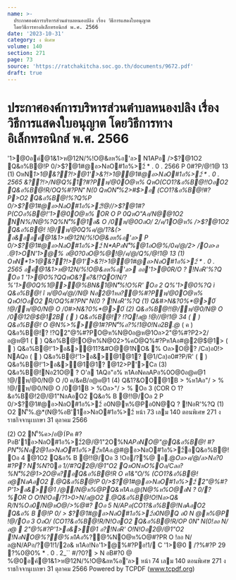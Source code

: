 ```yaml
---
name: >-
  ประกาศองค์การบริหารส่วนตำบลหนองปลิง เรื่อง วิธีการแสดงใบอนุญาต
  โดยวิธีการทางอิเล็กทรอนิกส์ พ.ศ. 2566
date: '2023-10-31'
category: ง พิเศษ
volume: 140
section: 271
page: 73
source: 'https://ratchakitcha.soc.go.th/documents/9672.pdf'
draft: true
---
```


# ประกาศองค์การบริหารส่วนตำบลหนองปลิง เรื่อง วิธีการแสดงใบอนุญาต โดยวิธีการทางอิเล็กทรอนิกส์ พ.ศ. 2566

'1>@0อค์@1&1>ห@12N/%!O@&ลห%อ'ล> N1APอ />$?@1O2 Q&อ%B@!P 0/>$?@1#@อ>NลO#1อ%>2์ * . 0 . 2566 P 0#?P/@!1@ 13 (1) OหN*1>1@&??!>@1'>&?!>1@@1#@อ>NลO#1อ%>2์ * . 0 . 2565 &??!>/N@Q%1?#?Pห/@0O@ห% QหO(CO1?&อ%B@!!OอO2 Q&อ%B@!R/OQ%#?PN'ิ N(0 QหON'็%2>#$>อ (CO1?&อ%B@!#?P>O2 Q&อ%B@!%?Q%P 0/>$?@1#@อ>NลO#1อ%>2์!@//>$?@1#?P(COอ%B@!'1>@0O@ห% OR O P 0QหO"Aอ/N@@1O2 NN%/N@%?Q%N'็%@1อ& O /0ห/@0OลO/ 2/ค/1O@ห% />$?@1O2 Q&อ%B@! !@/ห/@0Q%ค/@/1?&(> อ&ออค์@1&1>ห@12N/%!O@&ลห%อ'ล> P 0/>$?@1#@อ>NลO#1อ%>2์ N*APอN'็%@1อO@%/0ค/@/2> /Oล>ล .@1>ON'1>@% อ@0?0อO@%@!@/ค/@/Q%/@!1@ 13 (1) OหN*1>1@&??!>@1'>&?!>1@@1#@อ>NลO#1อ%>2์ * . 0 . 2565 อค์@1&1>ห@12N/%!O@&ลห%อ'ล> ออ'1>@0R/O ? !NอR'%?Q Oอ 1 '1>@0%?QQหO&?ค?&!?QO!N/?%'1>@0Q%1@>@%BN&1@N'็%!O%R' Oอ 2 Q%'1>@0%?Q ì Q&อ%B@! î ห/@0ค/@//N@ Nอ2@1หล?@%#?Pห/@0O@ห% QหO!OอO2 R/OQ%#?PN'ิ N(0 ? !NอR'%?Q (1) Q&#>N&?0%*@>0์ !@/ห/@0/N@ O /0#>N&?0%*@>0์ (2) Q&อ%B@!!@/ห/@0/N@ O /0@12@$@12B (  ) Q&อ%B@!? !?Q!ล@ !@//@!1@ 34 (  ) Q&อ%B@! O @N%>%>@1#?PN'็%อ?%!1@0!Nอ2B.@* ( ค ) Q&อ%B@!? !?Q2"@%#?PO@ห%N@0อ@ห@1Oล>2"@%#?P2>2/อ@ห@1 (  ) Q&อ%B@!O@ห%N@02>%คO@Q%#?Pห1Aอ#@2@$@1> (  ) Q&อ%B@!'1>อ&>@11?&#O@@1NO& % Oล>O@? /Cล)อ0!> NAQอ (  ) Q&อ%B@!'1>อ&>@1@1? @1/Cล)อ0#?P/R' (  ) Q&อ%B@!'1>อ&>@1@1? @12>P'>Cล (3) Q&อ%B@!Nอ21O@ ? O'ล 1AQอ"อ% ห1AอNคลAPอ%0O@0อ@ค@1 !@/ห/@0/N@ O /0 ค/&คB/อ@ค@1 (4) Q&1?&OO@1B > %ห1Aอ"/ > % !@/ห/@0/N@ O /0@1B > %Oล>"/ > % Oอ 3 (COR O 1?&อ%B@!2@/@1"NลAอO2 Q&อ% B @!!@/Oอ 2 P 0/>$?@1#@อ>NลO#1อ%>2์ อ0N@ห%@Pอ0N@Q ? !NอR'%?Q (1) O2 N'็%.@*(N@%อB'1์อ>NลO#1อ%>2์ หน้า 73 เลม 140 ตอนพิเศษ 271 ง ราชกิจจานุเบกษา 31 ตุลาคม 2566

(2) O2 N'็%ค>/อ@1์Pค #?PอB'1์อ>NลO#1อ%>2์2@/@1"2O%N*APอNO@"@Q&อ%B@! #?PN'็%Nอ2@1อ>NลO#1อ%>2์ห1Aอ.@*#@อ>NลO#1อ%>2์อQ&อ%B@! Oอ 4 @1O2 Q&อ% B @!!@/Oอ 3 !Oอ/?%@ อ.@*Oล>ค/@/ล>Nอ?0 #?P? N%N*?0*อ 1//#?Q2@/@1"O2 QหONหO%Oอ/Cลอ?%N'็%2@1>2O@ค?อQ&อ%B@!R O ค1&"O/% (CO1?&อ%B@!อ@NลAอO2 .@*Q&อ%B@!P 0/>$?@1#@อ>NลO#1อ%>2์  2"@%#?P'1>อ&>@1 /@/N@ห%@PQ&ห1Aอ.@*(N@%ห%O@อN ? 0/?%OR O O!N!Oอ/?1>0>N/ล@O2 .@*Q&อ%B@!O!Nล>Q& R/N%Oอ0/N@หO@/>%@#? Oอ 5 N/APอ(CO1?&อ%B@!NลAอO2 Q&อ% B @!P 0/ > $?@1#@อ>NลO#1อ%>2์อ0N@Q อ0 N @ห%@P !@/Oอ 3 OลO/ (CO1?&อ%B@!R/N!OอO2 Q&อ%B@!R/OP 0N'ิ N(0!ลอ N/ล@  2"@%#?P'1>อ&>@1 อ?!NอR' O!N!Oอ2@/@1"O2 !NอNO@*%?@%ห1Aอ*%?@%NO@ห%O@#?PR O !ลอ N/ล@N/APอ/?@1!1/2อ& ห1Aอ!Nอ'1>@%#?Pอ!1/ C '1>@0  /?%#?P 29 ?%0@0% * . 0 . 2_`` #/?0? > N อB#?0 @ %@0อค์@1&1>ห@12N/%!O@&ลห%อ'ล> หน้า 74 เลม 140 ตอนพิเศษ 271 ง ราชกิจจานุเบกษา 31 ตุลาคม 2566 Powered by TCPDF (www.tcpdf.org)
